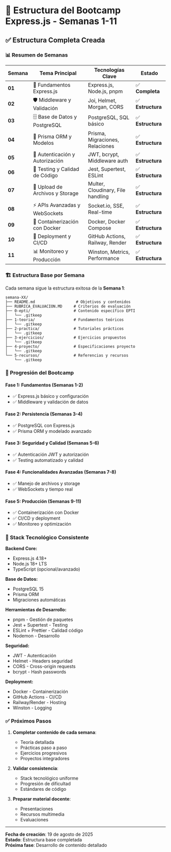 # 📁 Estructura del Bootcamp Express.js - Semanas 1-11

## ✅ Estructura Completa Creada

### 📊 Resumen de Semanas

| Semana | Tema Principal                  | Tecnologías Clave                 | Estado            |
| ------ | ------------------------------- | --------------------------------- | ----------------- |
| **01** | 🚀 Fundamentos Express.js       | Express.js, Node.js, pnpm         | ✅ **Completa**   |
| **02** | 🛡️ Middleware y Validación      | Joi, Helmet, Morgan, CORS         | ✅ **Estructura** |
| **03** | 🗄️ Base de Datos y PostgreSQL   | PostgreSQL, SQL básico            | ✅ **Estructura** |
| **04** | 🔗 Prisma ORM y Modelos         | Prisma, Migraciones, Relaciones   | ✅ **Estructura** |
| **05** | 🔐 Autenticación y Autorización | JWT, bcrypt, Middleware auth      | ✅ **Estructura** |
| **06** | 🧪 Testing y Calidad de Código  | Jest, Supertest, ESLint           | ✅ **Estructura** |
| **07** | 📁 Upload de Archivos y Storage | Multer, Cloudinary, File handling | ✅ **Estructura** |
| **08** | ⚡ APIs Avanzadas y WebSockets  | Socket.io, SSE, Real-time         | ✅ **Estructura** |
| **09** | 🐳 Containerización con Docker  | Docker, Docker Compose            | ✅ **Estructura** |
| **10** | 🚀 Deployment y CI/CD           | GitHub Actions, Railway, Render   | ✅ **Estructura** |
| **11** | 📊 Monitoreo y Producción       | Winston, Metrics, Performance     | ✅ **Estructura** |

### 🏗️ Estructura Base por Semana

Cada semana sigue la estructura exitosa de la **Semana 1**:

```
semana-XX/
├── README.md                  # Objetivos y contenidos
├── RUBRICA_EVALUACION.MD     # Criterios de evaluación
├── 0-epti/                   # Contenido específico EPTI
│   └── .gitkeep
├── 1-teoria/                 # Fundamentos teóricos
│   └── .gitkeep
├── 2-practica/               # Tutoriales prácticos
│   └── .gitkeep
├── 3-ejercicios/             # Ejercicios propuestos
│   └── .gitkeep
├── 4-proyecto/               # Especificaciones proyecto
│   └── .gitkeep
└── 5-recursos/               # Referencias y recursos
    └── .gitkeep
```

### 🎯 Progresión del Bootcamp

#### **Fase 1: Fundamentos (Semanas 1-2)**

- ✅ Express.js básico y configuración
- ✅ Middleware y validación de datos

#### **Fase 2: Persistencia (Semanas 3-4)**

- ✅ PostgreSQL con Express.js
- ✅ Prisma ORM y modelado avanzado

#### **Fase 3: Seguridad y Calidad (Semanas 5-6)**

- ✅ Autenticación JWT y autorización
- ✅ Testing automatizado y calidad

#### **Fase 4: Funcionalidades Avanzadas (Semanas 7-8)**

- ✅ Manejo de archivos y storage
- ✅ WebSockets y tiempo real

#### **Fase 5: Producción (Semanas 9-11)**

- ✅ Containerización con Docker
- ✅ CI/CD y deployment
- ✅ Monitoreo y optimización

### 🔧 Stack Tecnológico Consistente

**Backend Core:**

- Express.js 4.18+
- Node.js 18+ LTS
- TypeScript (opcional/avanzado)

**Base de Datos:**

- PostgreSQL 15
- Prisma ORM
- Migraciones automáticas

**Herramientas de Desarrollo:**

- pnpm - Gestión de paquetes
- Jest + Supertest - Testing
- ESLint + Prettier - Calidad código
- Nodemon - Desarrollo

**Seguridad:**

- JWT - Autenticación
- Helmet - Headers seguridad
- CORS - Cross-origin requests
- bcrypt - Hash passwords

**Deployment:**

- Docker - Containerización
- GitHub Actions - CI/CD
- Railway/Render - Hosting
- Winston - Logging

### ✅ Próximos Pasos

1. **Completar contenido de cada semana**:

   - Teoría detallada
   - Prácticas paso a paso
   - Ejercicios progresivos
   - Proyectos integradores

2. **Validar consistencia**:

   - Stack tecnológico uniforme
   - Progresión de dificultad
   - Estándares de código

3. **Preparar material docente**:
   - Presentaciones
   - Recursos multimedia
   - Evaluaciones

---

**Fecha de creación**: 19 de agosto de 2025  
**Estado**: Estructura base completada  
**Próxima fase**: Desarrollo de contenido detallado
